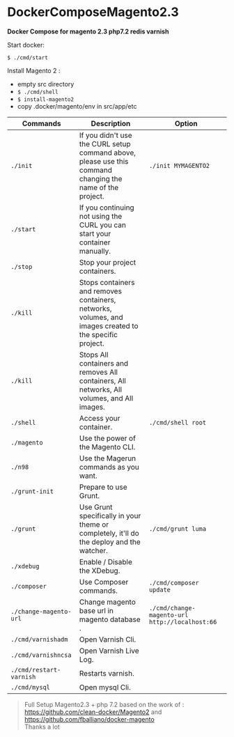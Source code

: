 
# DockerComposeMagento2.3  

**Docker Compose for magento 2.3 php7.2 redis varnish**  
   
  
Start docker:  
```shell  
$ ./cmd/start  
```  
  
Install Magento 2 :  
- empty src directory  
- ``` $ ./cmd/shell ```  
- ``` $ install-magento2 ```  
- copy .docker/magento/env in src/app/etc

| Commands | Description |Option|
|--|--|--|
| `./init` | If you didn't use the CURL setup command above, please use this command changing the name of the project. |`./init MYMAGENTO2` |
|`./start` | If you continuing not using the CURL you can start your container manually. | |
| `./stop` | Stop your project containers. | |
| `./kill` | Stops containers and removes containers, networks, volumes, and images created to the specific project. | |
| `./kill` | Stops All containers and removes All containers, All networks, All volumes, and All images. | |
| `./shell` | Access your container. |`./cmd/shell root` |
| `./magento` | Use the power of the Magento CLI.| |
| `./n98` | Use the Magerun commands as you want.| |
| `./grunt-init` | Prepare to use Grunt.| |
| `./grunt` | Use Grunt specifically in your theme or completely, it'll do the deploy and the watcher.| `./cmd/grunt luma` |
| `./xdebug` | Enable / Disable the XDebug. | |
| `./composer` | Use Composer commands.| `./cmd/composer update` |
| `./change-magento-url` | Change magento base url in magento database .| `./cmd/change-magento-url http://localhost:66` |
| `./cmd/varnishadm` | Open Varnish Cli. | |
| `./cmd/varnishncsa` | Open Varnish Live Log. | |
| `./cmd/restart-varnish` | Restarts varnish. | |
| `./cmd/mysql` | Open mysql Cli. | |

> Full Setup Magento2.3 + php 7.2  based on the work of :  
> https://github.com/clean-docker/Magento2 
> and 
> https://github.com/fballiano/docker-magento   
> Thanks a lot


